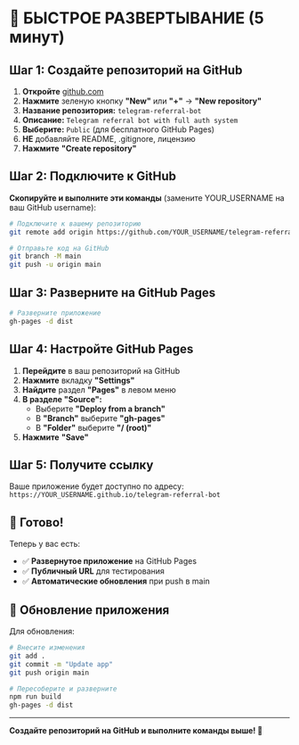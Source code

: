 # 🚀 БЫСТРОЕ РАЗВЕРТЫВАНИЕ (5 минут)

## Шаг 1: Создайте репозиторий на GitHub

1. **Откройте** [github.com](https://github.com)
2. **Нажмите** зеленую кнопку **"New"** или **"+"** → **"New repository"**
3. **Название репозитория:** `telegram-referral-bot`
4. **Описание:** `Telegram referral bot with full auth system`
5. **Выберите:** `Public` (для бесплатного GitHub Pages)
6. **НЕ** добавляйте README, .gitignore, лицензию
7. **Нажмите** **"Create repository"**

## Шаг 2: Подключите к GitHub

**Скопируйте и выполните эти команды** (замените YOUR_USERNAME на ваш GitHub username):

```bash
# Подключите к вашему репозиторию
git remote add origin https://github.com/YOUR_USERNAME/telegram-referral-bot.git

# Отправьте код на GitHub
git branch -M main
git push -u origin main
```

## Шаг 3: Разверните на GitHub Pages

```bash
# Разверните приложение
gh-pages -d dist
```

## Шаг 4: Настройте GitHub Pages

1. **Перейдите** в ваш репозиторий на GitHub
2. **Нажмите** вкладку **"Settings"**
3. **Найдите** раздел **"Pages"** в левом меню
4. **В разделе "Source":**
   - Выберите **"Deploy from a branch"**
   - В **"Branch"** выберите **"gh-pages"**
   - В **"Folder"** выберите **"/ (root)"**
5. **Нажмите** **"Save"**

## Шаг 5: Получите ссылку

Ваше приложение будет доступно по адресу:
`https://YOUR_USERNAME.github.io/telegram-referral-bot`

## 🎯 Готово!

Теперь у вас есть:
- ✅ **Развернутое приложение** на GitHub Pages
- ✅ **Публичный URL** для тестирования
- ✅ **Автоматические обновления** при push в main

## 🔄 Обновление приложения

Для обновления:
```bash
# Внесите изменения
git add .
git commit -m "Update app"
git push origin main

# Пересоберите и разверните
npm run build
gh-pages -d dist
```

---

**Создайте репозиторий на GitHub и выполните команды выше! 🚀**

